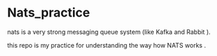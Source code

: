 # Nats_practice

nats is a very strong messaging queue system (like Kafka and Rabbit ). 

this repo is my practice for understanding the way how NATS works . 

